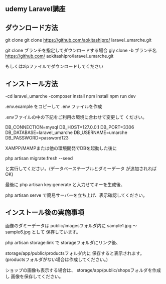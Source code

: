 ## udemy Laravel講座

## ダウンロード方法

git clone
git clone https://github.com/aokitashipro/
laravel_umarche.git

git clone ブランチを指定してダウンロードする場合
giy clone -b ブランチ名 https://github.com/
aokitashipro/laravel_umarche.git

もしくはzipファイルでダウンロードしてください

## インストール方法

-cd laravel_umarche
-composer install
npm install
npm run dev

.env.example をコピーして .env ファイルを作成

.envファイルの中の下記をご利用の環境に合わせて変更して
ください。

DB_CONNECTION=mysql
DB_HOST=127.0.0.1
DB_PORT=3306
DB_DATABASE=laravel_umarche
DB_USERNAME=umarche
DB_PASSWORD=password123

XAMPP/MAMPまたは他の環境開発でDBを起動した後に

php artisan migrate:fresh --seed

と実行してください。(データベーステーブルとダミーデータ
が追加されればOK)

最後に
php artisan key:generate
と入力せてキーを生成後、

php artisan serve
で簡易サーバーを立ち上げ、表示確認してください。

## インストール後の実施事項

画像のダミーデータは
public/imagesフォルダ内に
sample1.jpg ～ sample6.jpg として
保存しています。

php artisan storage:link で
storageフォルダにリンク後、

storage/app/public/productsフォルダ内に
保存すると表示されます。
(productsフォルダがない場合は作成してください。)

ショップの画像も表示する場合は、
storage/app/public/shopsフォルダを作成し
画像を保存してください。
